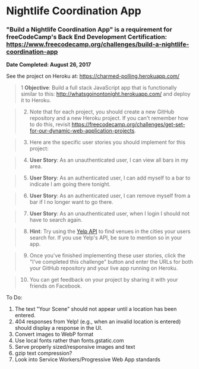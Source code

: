 # Nightlife Coordination App
### "Build a Nightlife Coordination App" is a requirement for freeCodeCamp's Back End Development Certification: https://www.freecodecamp.org/challenges/build-a-nightlife-coordination-app

**Date Completed: August 26, 2017**

See the project on Heroku at: https://charmed-polling.herokuapp.com/

>1 **Objective**: Build a full stack JavaScript app that is functionally similar to this: http://whatsgoinontonight.herokuapp.com/ and deploy it to Heroku.

>2. Note that for each project, you should create a new GitHub repository and a new Heroku project. If you can't remember how to do this, revisit https://freecodecamp.org/challenges/get-set-for-our-dynamic-web-application-projects.

>3. Here are the specific user stories you should implement for this project:

>4. **User Story**: As an unauthenticated user, I can view all bars in my area.

>5. **User Story**: As an authenticated user, I can add myself to a bar to indicate I am going there tonight.

>6. **User Story**: As an authenticated user, I can remove myself from a bar if I no longer want to go there.

>7. **User Story**: As an unauthenticated user, when I login I should not have to search again.

>8. **Hint**: Try using the [Yelp API](https://www.yelp.com/developers/documentation/v2/overview) to find venues in the cities your users search for. If you use Yelp's API, be sure to mention so in your app.

>9. Once you've finished implementing these user stories, click the "I've completed this challenge" button and enter the URLs for both your GitHub repository and your live app running on Heroku.

>10. You can get feedback on your project by sharing it with your friends on Facebook.

To Do:
1. The text "Your Scene" should not appear until a location has been entered.
2. 404 responses from Yelp! (e.g., when an invalid location is entered) should display a response in the UI.
3. Convert images to WebP format
4. Use local fonts rather than fonts.gstatic.com
5. Serve properly sized/responsive images and text
6. gzip text compression?
7. Look into Service Workers/Progressive Web App standards
